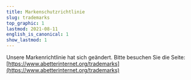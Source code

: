 ```yaml
---
title: Markenschutzrichtlinie
slug: trademarks
top_graphic: 1
lastmod: 2021-08-11
english_is_canonical: 1
show_lastmod: 1
---
```


Unsere Markenrichtlinie hat sich geändert. Bitte besuchen Sie die Seite: [https://www.abetterinternet.org/trademarks](https://www.abetterinternet.org/trademarks)
